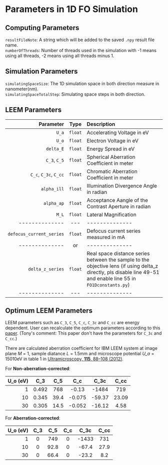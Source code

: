 # Parameters in 1D FO Simulation

## Computing Parameters

`resultFileNote`: A string which will be added to the saved `.npy` result file name.     
`numberOfThreads`: Number of threads used in the simulation with -1 means using all threads, -2 means using all threads minus 1.

## Simulation Parameters
`simulatingSpaceSize`: The 1D simulation space in both direction measure in nanometer(nm).  
`simulatingSpaceTotalStep`: Simulating space steps in both direction.  

## LEEM Parameters
| Parameter | Type   | Description  |
|---:      |:---:  |:---|
|`U_a`|`float`| Accelerating Voltage in eV|  
|`U_o`|`float`| Electron Voltage in eV|  
|`delta_E`|`float`| Energy Spread in eV|  
|`C_3`, `C_5`|`float`| Spherical Aberration Coefficient in meter|   
|`C_c`, `C_3c`, `C_cc`|`float`| Chromatic Aberration Coefficient in meter|  
|`alpha_ill`|`float`| Illumination Divergence Angle in radian|  
|`alpha_ap`|`float`| Acceptance Aangle of the Contrast Aperture in radian|  
|`M_L`|`float`| Lateral Magnification|
|--------------|---|--------------|  
|`defocus_current_series`|`float`| Defocus current series measured in mA| 
|--------------|or|--------------|
|`delta_z_series`|`float`| Real space distance series between the sample to the objective lens (if using delta_z directly, pls disable line 49-51 and enable line 55 in `FO1Dconstants.py`)|
|--------------|---|--------------|

## Optimum LEEM Parameters

LEEM parameters such as `C_3`, `C_5`, `C_c`, `C_3c` and `C_cc` are energy dependent. User can recalculate the optimum parameters according to this [paper](https://www.sciencedirect.com/science/article/abs/pii/S0304399111002294).
(Tony's comment: This paper don't have the parameters for `C_3c` and `C_cc`.)

There are calculated aberration coefficient for IBM LEEM system at image plane *M* = 1, sample diatance *L* = 1.5mm and microscope potential *U_a* = 15010eV in table 1 in [Ultramicroscopy, **115**, 88–108 (2012)](https://www.sciencedirect.com/science/article/pii/S030439911100266X).

For  **Non-aberration-corrected**:

| U_o (eV) | C_3   | C_5  | C_c    | C_3c   | C_cc  |
|---:      |:---:  |:---: |:---:   |:---:   |:---:  |
| 1        | 0.492 | 768  | -0.13  | -1484  | 719   |
| 10       | 0.345 | 39.4 | -0.075 | -59.37 | 23.09 |
| 30       | 0.305 | 14.5 | -0.052 | -16.12 | 4.58  |

For  **Aberration-corrected**:     

| U_o (eV) | C_3 | C_5  | C_c | C_3c  | C_cc |
|---:      |:---:|:---: |:---:|:---:  |:---: |
| 1        | 0   | 749  | 0   | -1433 | 731  |
| 10       | 0   | 92.8 | 0   | -67.4 | 27.9 |
| 30       | 0   | 66.4 | 0   | -23.2 | 8.2  |


